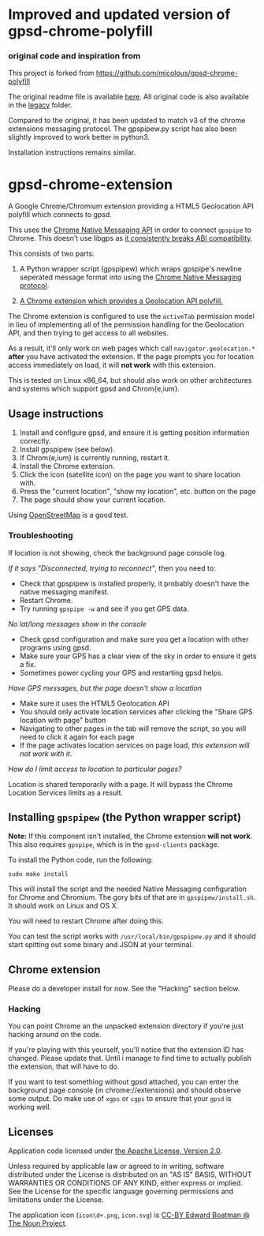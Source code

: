 # Improved and updated version of gpsd-chrome-polyfill
### original code and inspiration from
This project is forked from
https://github.com/micolous/gpsd-chrome-polyfill

The original readme file is available [here](legacy/README.md).
All original code is also available in the [legacy](legacy/) folder.

Compared to the original, it has been updated to match v3 of the chrome extensions messaging protocol.
The gpspipew.py script has also been slightly improved to work better in python3.

Installation instructions remains similar.

# gpsd-chrome-extension
A Google Chrome/Chromium extension providing a HTML5 Geolocation API polyfill which connects to gpsd.

This uses the [Chrome Native Messaging API](https://developer.chrome.com/extensions/nativeMessaging) in order to connect `gpspipe` to Chrome.  This doesn't use libgps as [it consistently breaks ABI compatibility](https://bugs.chromium.org/p/chromium/issues/detail?id=99177).

This consists of two parts:

1. A Python wrapper script (gpspipew) which wraps gpspipe's newline seperated message format into using the [Chrome Native Messaging protocol](https://developer.chrome.com/extensions/nativeMessaging#native-messaging-host-protocol).

2. [A Chrome extension which provides a Geolocation API polyfill.](https://chrome.google.com/webstore/detail/gpsd-chrome-polyfill/dmfdcjlppdohhegplckcbohgbbfcdfjd)

The Chrome extension is configured to use the `activeTab` permission model in lieu of implementing all of the permission handling for the Geolocation API, and then trying to get access to all websites.

As a result, it'll only work on web pages which call `navigator.geolocation.*` **after** you have activated the extension.  If the page prompts you for location access immediately on load, it will **not work** with this extension.

This is tested on Linux x86_64, but should also work on other architectures and systems which support gpsd and Chrom{e,ium}.

## Usage instructions

1. Install and configure gpsd, and ensure it is getting position information correctly.
2. Install gpspipew (see below).
3. If Chrom{e,ium} is currently running, restart it.
4. Install the Chrome extension.
5. Click the icon (satellite icon) on the page you want to share location with.
6. Press the "current location", "show my location", etc. button on the page
7. The page should show your current location.

Using [OpenStreetMap](https://openstreetmap.org) is a good test.

### Troubleshooting

If location is not showing, check the background page console log.

*If it says "Disconnected, trying to reconnect"*, then you need to:

* Check that gpspipew is installed properly, it probably doesn't have the native messaging manifest.
* Restart Chrome.
* Try running `gpspipe -w` and see if you get GPS data.

*No lat/long messages show in the console*

* Check gpsd configuration and make sure you get a location with other programs using gpsd.
* Make sure your GPS has a clear view of the sky in order to ensure it gets a fix.
* Sometimes power cycling your GPS and restarting gpsd helps.

*Have GPS messages, but the page doesn't show a location*

* Make sure it uses the HTML5 Geolocation API
* You should only activate location services after clicking the "Share GPS location with page" button
* Navigating to other pages in the tab will remove the script, so you will need to click it again for each page
* If the page activates location services on page load, *this extension will not work with it*.

*How do I limit access to location to particular pages?*

Location is shared temporarily with a page.  It will bypass the Chrome Location Services limits as a result.

## Installing `gpspipew` (the Python wrapper script)

**Note:** If this component isn't installed, the Chrome extension **will not work**.  This also requires `gpspipe`, which is in the `gpsd-clients` package.

To install the Python code, run the following:

```
sudo make install
```

This will install the script and the needed Native Messaging configuration for Chrome and Chromium.  The gory bits of that are in `gpspipew/install.sh`.  It should work on Linux and OS X.

You will need to restart Chrome after doing this.

You can test the script works with `/usr/local/bin/gpspipew.py` and it should start spitting out some binary and JSON at your terminal.

## Chrome extension

Please do a developer install for now.
See the "Hacking" section below.

### Hacking

You can point Chrome an the unpacked extension directory if you're just hacking around on the code.

If you're playing with this yourself, you'll notice that the extension ID has changed. Please update that.
Until i manage to find time to actually publish the extension, that will have to do.

If you want to test something without gpsd attached, you can enter the background page console (in chrome://extensions) and should observe some output. Do make use of `xgps` or `cgps` to ensure that your `gpsd` is working well.

## Licenses

Application code licensed under [the Apache License, Version 2.0](http://www.apache.org/licenses/LICENSE-2.0).

Unless required by applicable law or agreed to in writing, software distributed under the License is distributed on an "AS IS" BASIS, WITHOUT WARRANTIES OR CONDITIONS OF ANY KIND, either express or implied. See the License for the specific language governing permissions and limitations under the License.

The application icon (`icon\d+.png`, `icon.svg`) is [CC-BY Edward Boatman @ The Noun Project](https://thenounproject.com/search/?similar=625&i=625).


